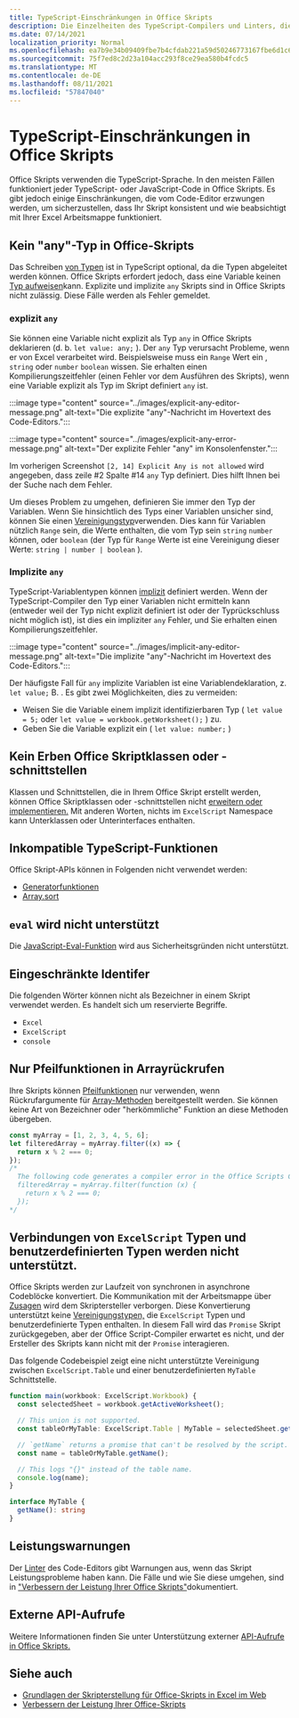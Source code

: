 ```yaml
---
title: TypeScript-Einschränkungen in Office Skripts
description: Die Einzelheiten des TypeScript-Compilers und Linters, die vom Code-Editor für Office Skripts verwendet werden.
ms.date: 07/14/2021
localization_priority: Normal
ms.openlocfilehash: ea7b9e34b09409fbe7b4cfdab221a59d50246773167fbe6d1c64bbd61fd0b2df
ms.sourcegitcommit: 75f7ed8c2d23a104acc293f8ce29ea580b4fcdc5
ms.translationtype: MT
ms.contentlocale: de-DE
ms.lasthandoff: 08/11/2021
ms.locfileid: "57847040"
---
```

# <a name="typescript-restrictions-in-office-scripts"></a>TypeScript-Einschränkungen in Office Skripts

Office Skripts verwenden die TypeScript-Sprache. In den meisten Fällen funktioniert jeder TypeScript- oder JavaScript-Code in Office Skripts. Es gibt jedoch einige Einschränkungen, die vom Code-Editor erzwungen werden, um sicherzustellen, dass Ihr Skript konsistent und wie beabsichtigt mit Ihrer Excel Arbeitsmappe funktioniert.

## <a name="no-any-type-in-office-scripts"></a>Kein "any"-Typ in Office-Skripts

Das Schreiben [von Typen](https://www.typescriptlang.org/docs/handbook/typescript-in-5-minutes.html) ist in TypeScript optional, da die Typen abgeleitet werden können. Office Skripts erfordert jedoch, dass eine Variable keinen [Typ aufweisen](https://www.typescriptlang.org/docs/handbook/basic-types.html#any)kann. Explizite und implizite `any` Skripts sind in Office Skripts nicht zulässig. Diese Fälle werden als Fehler gemeldet.

### <a name="explicit-any"></a>explizit `any`

Sie können eine Variable nicht explizit als Typ `any` in Office Skripts deklarieren (d. b. `let value: any;` ). Der `any` Typ verursacht Probleme, wenn er von Excel verarbeitet wird. Beispielsweise muss ein `Range` Wert ein , `string` oder `number` `boolean` wissen. Sie erhalten einen Kompilierungszeitfehler (einen Fehler vor dem Ausführen des Skripts), wenn eine Variable explizit als Typ im Skript definiert `any` ist.

:::image type="content" source="../images/explicit-any-editor-message.png" alt-text="Die explizite &quot;any&quot;-Nachricht im Hovertext des Code-Editors.":::

:::image type="content" source="../images/explicit-any-error-message.png" alt-text="Der explizite Fehler &quot;any&quot; im Konsolenfenster.":::

Im vorherigen Screenshot `[2, 14] Explicit Any is not allowed` wird angegeben, dass zeile #2 Spalte #14 `any` Typ definiert. Dies hilft Ihnen bei der Suche nach dem Fehler.

Um dieses Problem zu umgehen, definieren Sie immer den Typ der Variablen. Wenn Sie hinsichtlich des Typs einer Variablen unsicher sind, können Sie einen [Vereinigungstyp](https://www.typescriptlang.org/docs/handbook/unions-and-intersections.html)verwenden. Dies kann für Variablen nützlich `Range` sein, die Werte enthalten, die vom Typ sein `string` `number` können, oder `boolean` (der Typ für `Range` Werte ist eine Vereinigung dieser Werte: `string | number | boolean` ).

### <a name="implicit-any"></a>Implizite `any`

TypeScript-Variablentypen können [implizit](https://www.typescriptlang.org/docs/handbook/type-inference.html) definiert werden. Wenn der TypeScript-Compiler den Typ einer Variablen nicht ermitteln kann (entweder weil der Typ nicht explizit definiert ist oder der Typrückschluss nicht möglich ist), ist dies ein impliziter `any` Fehler, und Sie erhalten einen Kompilierungszeitfehler.

:::image type="content" source="../images/implicit-any-editor-message.png" alt-text="Die implizite &quot;any&quot;-Nachricht im Hovertext des Code-Editors.":::

Der häufigste Fall für `any` implizite Variablen ist eine Variablendeklaration, z. `let value;` B. . Es gibt zwei Möglichkeiten, dies zu vermeiden:

* Weisen Sie die Variable einem implizit identifizierbaren Typ ( `let value = 5;` oder `let value = workbook.getWorksheet();` ) zu.
* Geben Sie die Variable explizit ein ( `let value: number;` )

## <a name="no-inheriting-office-script-classes-or-interfaces"></a>Kein Erben Office Skriptklassen oder -schnittstellen

Klassen und Schnittstellen, die in Ihrem Office Skript erstellt werden, können Office Skriptklassen oder -schnittstellen nicht [erweitern oder implementieren.](https://www.typescriptlang.org/docs/handbook/classes.html#inheritance) Mit anderen Worten, nichts im `ExcelScript` Namespace kann Unterklassen oder Unterinterfaces enthalten.

## <a name="incompatible-typescript-functions"></a>Inkompatible TypeScript-Funktionen

Office Skript-APIs können in Folgenden nicht verwendet werden:

* [Generatorfunktionen](https://developer.mozilla.org/docs/Web/JavaScript/Guide/Iterators_and_Generators#generator_functions)
* [Array.sort](https://developer.mozilla.org/docs/Web/JavaScript/Reference/Global_Objects/Array/sort)

## <a name="eval-is-not-supported"></a>`eval` wird nicht unterstützt

Die [JavaScript-Eval-Funktion](https://developer.mozilla.org/docs/Web/JavaScript/Reference/Global_Objects/eval) wird aus Sicherheitsgründen nicht unterstützt.

## <a name="restricted-identifers"></a>Eingeschränkte Identifer

Die folgenden Wörter können nicht als Bezeichner in einem Skript verwendet werden. Es handelt sich um reservierte Begriffe.

* `Excel`
* `ExcelScript`
* `console`

## <a name="only-arrow-functions-in-array-callbacks"></a>Nur Pfeilfunktionen in Arrayrückrufen

Ihre Skripts können [Pfeilfunktionen](https://developer.mozilla.org/docs/Web/JavaScript/Reference/Functions/Arrow_functions) nur verwenden, wenn Rückrufargumente für [Array-Methoden](https://developer.mozilla.org/docs/Web/JavaScript/Reference/Global_Objects/Array) bereitgestellt werden. Sie können keine Art von Bezeichner oder "herkömmliche" Funktion an diese Methoden übergeben.

```TypeScript
const myArray = [1, 2, 3, 4, 5, 6];
let filteredArray = myArray.filter((x) => {
  return x % 2 === 0;
});
/*
  The following code generates a compiler error in the Office Scripts Code Editor.
  filteredArray = myArray.filter(function (x) {
    return x % 2 === 0;
  });
*/
```

## <a name="unions-of-excelscript-types-and-user-defined-types-arent-supported"></a>Verbindungen von `ExcelScript` Typen und benutzerdefinierten Typen werden nicht unterstützt.

Office Skripts werden zur Laufzeit von synchronen in asynchrone Codeblöcke konvertiert. Die Kommunikation mit der Arbeitsmappe über [Zusagen](https://developer.mozilla.org/docs/Web/JavaScript/Reference/Global_Objects/Promise) wird dem Skriptersteller verborgen. Diese Konvertierung unterstützt keine [Vereinigungstypen,](https://www.typescriptlang.org/docs/handbook/2/everyday-types.html#union-types) die `ExcelScript` Typen und benutzerdefinierte Typen enthalten. In diesem Fall wird das `Promise` Skript zurückgegeben, aber der Office Script-Compiler erwartet es nicht, und der Ersteller des Skripts kann nicht mit der `Promise` interagieren.

Das folgende Codebeispiel zeigt eine nicht unterstützte Vereinigung zwischen `ExcelScript.Table` und einer benutzerdefinierten `MyTable` Schnittstelle.

```TypeScript
function main(workbook: ExcelScript.Workbook) {
  const selectedSheet = workbook.getActiveWorksheet();

  // This union is not supported.
  const tableOrMyTable: ExcelScript.Table | MyTable = selectedSheet.getTables()[0];

  // `getName` returns a promise that can't be resolved by the script.
  const name = tableOrMyTable.getName();

  // This logs "{}" instead of the table name.
  console.log(name);
}

interface MyTable {
  getName(): string
}
```

## <a name="performance-warnings"></a>Leistungswarnungen

Der [Linter](https://wikipedia.org/wiki/Lint_(software)) des Code-Editors gibt Warnungen aus, wenn das Skript Leistungsprobleme haben kann. Die Fälle und wie Sie diese umgehen, sind in ["Verbessern der Leistung Ihrer Office Skripts"](web-client-performance.md)dokumentiert.

## <a name="external-api-calls"></a>Externe API-Aufrufe

Weitere Informationen finden Sie unter Unterstützung externer [API-Aufrufe in Office Skripts.](external-calls.md)

## <a name="see-also"></a>Siehe auch

* [Grundlagen der Skripterstellung für Office-Skripts in Excel im Web](scripting-fundamentals.md)
* [Verbessern der Leistung Ihrer Office-Skripts](web-client-performance.md)

